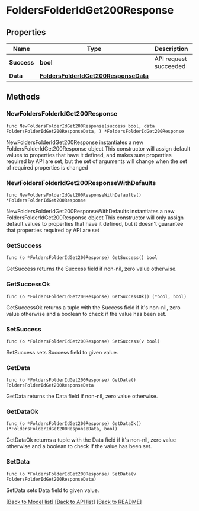 # FoldersFolderIdGet200Response

## Properties

Name | Type | Description | Notes
------------ | ------------- | ------------- | -------------
**Success** | **bool** | API request succeeded | 
**Data** | [**FoldersFolderIdGet200ResponseData**](FoldersFolderIdGet200ResponseData.md) |  | 

## Methods

### NewFoldersFolderIdGet200Response

`func NewFoldersFolderIdGet200Response(success bool, data FoldersFolderIdGet200ResponseData, ) *FoldersFolderIdGet200Response`

NewFoldersFolderIdGet200Response instantiates a new FoldersFolderIdGet200Response object
This constructor will assign default values to properties that have it defined,
and makes sure properties required by API are set, but the set of arguments
will change when the set of required properties is changed

### NewFoldersFolderIdGet200ResponseWithDefaults

`func NewFoldersFolderIdGet200ResponseWithDefaults() *FoldersFolderIdGet200Response`

NewFoldersFolderIdGet200ResponseWithDefaults instantiates a new FoldersFolderIdGet200Response object
This constructor will only assign default values to properties that have it defined,
but it doesn't guarantee that properties required by API are set

### GetSuccess

`func (o *FoldersFolderIdGet200Response) GetSuccess() bool`

GetSuccess returns the Success field if non-nil, zero value otherwise.

### GetSuccessOk

`func (o *FoldersFolderIdGet200Response) GetSuccessOk() (*bool, bool)`

GetSuccessOk returns a tuple with the Success field if it's non-nil, zero value otherwise
and a boolean to check if the value has been set.

### SetSuccess

`func (o *FoldersFolderIdGet200Response) SetSuccess(v bool)`

SetSuccess sets Success field to given value.


### GetData

`func (o *FoldersFolderIdGet200Response) GetData() FoldersFolderIdGet200ResponseData`

GetData returns the Data field if non-nil, zero value otherwise.

### GetDataOk

`func (o *FoldersFolderIdGet200Response) GetDataOk() (*FoldersFolderIdGet200ResponseData, bool)`

GetDataOk returns a tuple with the Data field if it's non-nil, zero value otherwise
and a boolean to check if the value has been set.

### SetData

`func (o *FoldersFolderIdGet200Response) SetData(v FoldersFolderIdGet200ResponseData)`

SetData sets Data field to given value.



[[Back to Model list]](../README.md#documentation-for-models) [[Back to API list]](../README.md#documentation-for-api-endpoints) [[Back to README]](../README.md)


